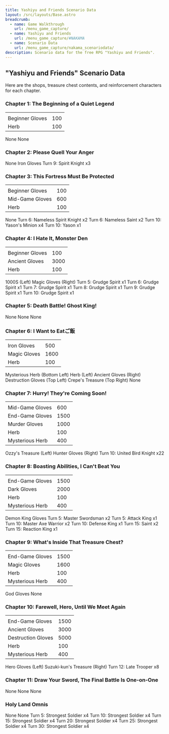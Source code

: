 ```yaml
---
title: Yashiyu and Friends Scenario Data
layout: /src/layouts/Base.astro
breadcrumb:
  - name: Game Walkthrough
    url: /menu_game_capture/
  - name: Yashiyu and Friends
    url: /menu_game_capture/#NAKAMA
  - name: Scenario Data
    url: /menu_game_capture/nakama_scenariodata/
description: Scenario data for the free RPG "Yashiyu and Friends".
---
```


## "Yashiyu and Friends" Scenario Data

Here are the shops, treasure chest contents, and reinforcement characters for each chapter.  

### Chapter 1: The Beginning of a Quiet Legend

|   |   |
|---|---|
|<Shops>||
|Beginner Gloves|100|
|Herb|100|

<Treasure Chests>  
None  
  
<Reinforcements>  
None

### Chapter 2: Please Quell Your Anger

<Shops>  
None  
  
<Treasure Chests>  
Iron Gloves  
  
<Reinforcements>  
Turn 9: Spirit Knight x3  

### Chapter 3: This Fortress Must Be Protected

|   |   |
|---|---|
|<Shops>||
|Beginner Gloves|100|
|Mid-Game Gloves|600|
|Herb|100|

<Treasure Chests>  
None  
  
<Reinforcements>  
Turn 6: Nameless Spirit Knight x2  
Turn 6: Nameless Saint x2  
Turn 10: Yason's Minion x4  
Turn 10: Yason x1  

### Chapter 4: I Hate It, Monster Den

|   |   |
|---|---|
|<Shops>||
|Beginner Gloves|100|
|Ancient Gloves|3000|
|Herb|100|

<Treasure Chests>  
1000S (Left)  
Magic Gloves (Right)  
  
<Reinforcements>  
Turn 5: Grudge Spirit x1  
Turn 6: Grudge Spirit x1  
Turn 7: Grudge Spirit x1  
Turn 8: Grudge Spirit x1  
Turn 9: Grudge Spirit x1  
Turn 10: Grudge Spirit x1  

### Chapter 5: Death Battle! Ghost King!

<Shops>  
None  
  
<Treasure Chests>  
None  
  
<Reinforcements>  
None

### Chapter 6: I Want to Eatご飯

|   |   |
|---|---|
|<Shops>||
|Iron Gloves|500|
|Magic Gloves|1600|
|Herb|100|

<Treasure Chests>  
Mysterious Herb (Bottom Left)  
Herb (Left)  
Ancient Gloves (Right)  
Destruction Gloves (Top Left)  
Crepe's Treasure (Top Right)  
  
<Reinforcements>  
None

### Chapter 7: Hurry! They're Coming Soon!

|   |   |
|---|---|
|<Shops>||
|Mid-Game Gloves|600|
|End-Game Gloves|1500|
|Murder Gloves|1000|
|Herb|100|
|Mysterious Herb|400|

<Treasure Chests>  
Ozzy's Treasure (Left)  
Hunter Gloves (Right)  
  
<Reinforcements>  
Turn 10: United Bird Knight x22  

### Chapter 8: Boasting Abilities, I Can't Beat You

|   |   |
|---|---|
|<Shops>||
|End-Game Gloves|1500|
|Dark Gloves|2000|
|Herb|100|
|Mysterious Herb|400|

<Treasure Chests>  
Demon King Gloves  
  
<Reinforcements>  
Turn 5: Master Swordsman x2  
Turn 5: Attack King x1  
Turn 10: Master Axe Warrior x2  
Turn 10: Defense King x1  
Turn 15: Saint x2  
Turn 15: Reaction King x1  

### Chapter 9: What's Inside That Treasure Chest?

|   |   |
|---|---|
|<Shops>||
|End-Game Gloves|1500|
|Magic Gloves|1600|
|Herb|100|
|Mysterious Herb|400|

<Treasure Chests>  
God Gloves  
  
<Reinforcements>  
None

### Chapter 10: Farewell, Hero, Until We Meet Again

|   |   |
|---|---|
|<Shops>||
|End-Game Gloves|1500|
|Ancient Gloves|3000|
|Destruction Gloves|5000|
|Herb|100|
|Mysterious Herb|400|

<Treasure Chests>  
Hero Gloves (Left)  
Suzuki-kun's Treasure (Right)  
  
<Reinforcements>  
Turn 12: Late Trooper x8  

### Chapter 11: Draw Your Sword, The Final Battle Is One-on-One

<Shops>  
None  
  
<Treasure Chests>  
None  
  
<Reinforcements>  
None

### Holy Land Omnis

<Shops>  
None  
  
<Treasure Chests>  
None  
  
<Reinforcements>  
Turn 5: Strongest Soldier x4  
Turn 10: Strongest Soldier x4  
Turn 15: Strongest Soldier x4  
Turn 20: Strongest Soldier x4  
Turn 25: Strongest Soldier x4  
Turn 30: Strongest Soldier x4